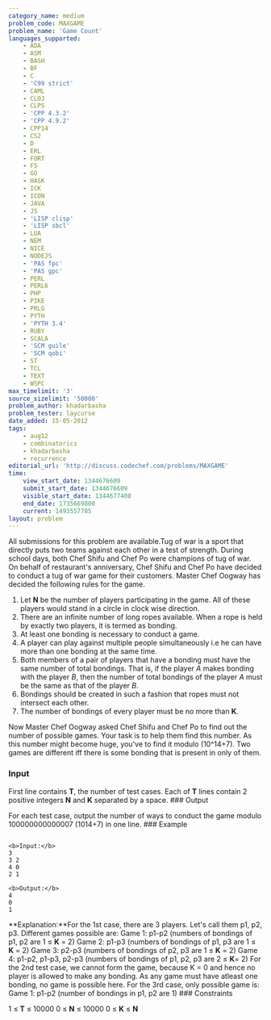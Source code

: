 ```yaml
---
category_name: medium
problem_code: MAXGAME
problem_name: 'Game Count'
languages_supported:
    - ADA
    - ASM
    - BASH
    - BF
    - C
    - 'C99 strict'
    - CAML
    - CLOJ
    - CLPS
    - 'CPP 4.3.2'
    - 'CPP 4.9.2'
    - CPP14
    - CS2
    - D
    - ERL
    - FORT
    - FS
    - GO
    - HASK
    - ICK
    - ICON
    - JAVA
    - JS
    - 'LISP clisp'
    - 'LISP sbcl'
    - LUA
    - NEM
    - NICE
    - NODEJS
    - 'PAS fpc'
    - 'PAS gpc'
    - PERL
    - PERL6
    - PHP
    - PIKE
    - PRLG
    - PYTH
    - 'PYTH 3.4'
    - RUBY
    - SCALA
    - 'SCM guile'
    - 'SCM qobi'
    - ST
    - TCL
    - TEXT
    - WSPC
max_timelimit: '3'
source_sizelimit: '50000'
problem_author: khadarbasha
problem_tester: laycurse
date_added: 15-05-2012
tags:
    - aug12
    - combinatorics
    - khadarbasha
    - recurrence
editorial_url: 'http://discuss.codechef.com/problems/MAXGAME'
time:
    view_start_date: 1344676609
    submit_start_date: 1344676609
    visible_start_date: 1344677400
    end_date: 1735669800
    current: 1493557785
layout: problem
---
```

All submissions for this problem are available.Tug of war is a sport that directly puts two teams against each other in a test of strength. During school days, both Chef Shifu and Chef Po were champions of tug of war. On behalf of restaurant's anniversary, Chef Shifu and Chef Po have decided to conduct a tug of war game for their customers. Master Chef Oogway has decided the following rules for the game.

1. Let **N** be the number of players participating in the game. All of these players would stand in a circle in clock wise direction.
2. There are an infinite number of long ropes available. When a rope is held by exactly two players, it is termed as bonding.
3. At least one bonding is necessary to conduct a game.
4. A player can play against multiple people simultaneously i.e he can have more than one bonding at the same time.
5. Both members of a pair of players that have a bonding must have the same number of total bondings. That is, if the player _A_ makes bonding with the player _B_, then the number of total bondings of the player _A_ must be the same as that of the player _B_.
6. Bondings should be created in such a fashion that ropes must not intersect each other.
7. The number of bondings of every player must be no more than **K**.

Now Master Chef Oogway asked Chef Shifu and Chef Po to find out the number of possible games. Your task is to help them find this number. As this number might become huge, you've to find it modulo (10^14+7). Two games are different iff there is some bonding that is present in only of them.

### Input

First line contains **T**, the number of test cases. Each of **T** lines contain 2 positive integers **N** and **K** separated by a space. ### Output

For each test case, output the number of ways to conduct the game modulo 100000000000007 (1014+7) in one line. ### Example

```

<b>Input:</b>
3
3 2
4 0
2 1

<b>Output:</b>
4
0
1

```
**Explanation:**For the 1st case, there are 3 players. Let's call them p1, p2, p3. Different games possible are:
Game 1: p1-p2 (numbers of bondings of p1, p2 are 1 ≤ **K** = 2)
Game 2: p1-p3 (numbers of bondings of p1, p3 are 1 ≤ **K** = 2)
Game 3: p2-p3 (numbers of bondings of p2, p3 are 1 ≤ **K** = 2)
Game 4: p1-p2, p1-p3, p2-p3 (numbers of bondings of p1, p2, p3 are 2 ≤ **K**= 2) For the 2nd test case, we cannot form the game, because K = 0 and hence no player is allowed to make any bonding. As any game must have atleast one bonding, no game is possible here. For the 3rd case, only possible game is:
Game 1: p1-p2 (number of bondings in p1, p2 are 1) ### Constraints

1 ≤ **T** ≤ 10000 0 ≤ **N** ≤ 10000 0 ≤ **K** ≤ **N**